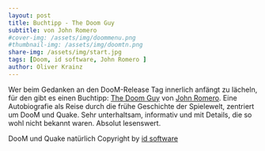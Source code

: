 ```yaml
---
layout: post
title: Buchtipp - The Doom Guy
subtitle: von John Romero
#cover-img: /assets/img/doommenu.png
#thumbnail-img: /assets/img/doomtn.png
share-img: /assets/img/start.jpg
tags: [Doom, id software, John Romero ]
author: Oliver Krainz
---
```


Wer beim Gedanken an den DooM-Release Tag innerlich anfängt zu lächeln, für den gibt es einen Buchtipp: [The Doom Guy](https://www.abramsbooks.com/product/doom-guy_9781419758119/)
 von [John Romero](https://romero.com/).
Eine Autobiografie als Reise durch die frühe Geschichte der Spielewelt, zentriert um DooM und Quake. Sehr unterhaltsam, informativ und mit Details, die so wohl nicht bekannt waren. 
Absolut lesenswert.

DooM und Quake natürlich Copyright by [id software](https://idsoftware.com/)